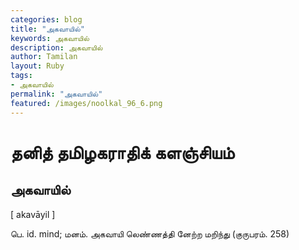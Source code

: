```yaml
---  
categories: blog  
title: "அகவாயில்"
keywords: அகவாயில்  
description: அகவாயில்
author: Tamilan  
layout: Ruby  
tags:     
- அகவாயில்
permalink: "அகவாயில்"  
featured: /images/noolkal_96_6.png  
--- 
```

# தனித் தமிழகராதிக் களஞ்சியம்
## அகவாயில்

[ akavāyil ]  
  
பெ. id. mind; மனம். அகவாயி லெண்ணத்தி னேற்ற மறிந்து (குருபரம். 258)